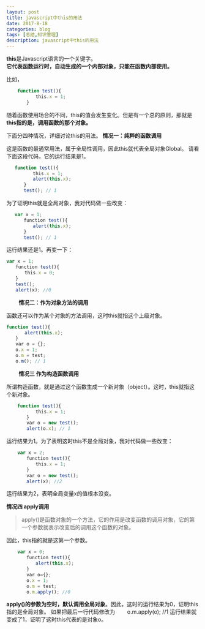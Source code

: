 ```yaml
---
layout: post
title: javascript中this的用法
date: 2017-8-18
categories: blog
tags: [总结,知识管理]
description: javascript中this的用法
---
```

**this**是Javascript语言的一个关键字。<br/>
**它代表函数运行时，自动生成的一个内部对象，只能在函数内部使用。** 
<!--more-->
  比如，
```javascript
    function test(){
    　　　　this.x = 1;
    　　}
```
随着函数使用场合的不同，this的值会发生变化。但是有一个总的原则，那就是 **this指的是，调用函数的那个对象。**

下面分四种情况，详细讨论this的用法。
**情况一：纯粹的函数调用**

这是函数的最通常用法，属于全局性调用，因此this就代表全局对象Global。
请看下面这段代码，它的运行结果是1。
```javascript
   function test(){
   　　　　this.x = 1;
   　　　　alert(this.x);
   　　}
   　　test(); // 1
```
为了证明this就是全局对象，我对代码做一些改变：
```javascript
   var x = 1;
   　　function test(){
   　　　　alert(this.x);
   　　}
   　　test(); // 1
```
运行结果还是1。再变一下：
   ```javascript
   var x = 1;
   　　function test(){
   　　　　this.x = 0;
   　　}
   　　test();
   　　alert(x); //0
   ```
　　
**情况二：作为对象方法的调用**

函数还可以作为某个对象的方法调用，这时this就指这个上级对象。
   ```javascript
   function test(){
   　　　　alert(this.x);
   　　}
   　　var o = {};
   　　o.x = 1;
   　　o.m = test;
   　　o.m(); // 1
   ```
　　
**情况三 作为构造函数调用**

所谓构造函数，就是通过这个函数生成一个新对象（object）。这时，this就指这个新对象。
```javascript
    function test(){
    　　　　this.x = 1;
    　　}
    　　var o = new test();
    　　alert(o.x); // 1
```
运行结果为1。为了表明这时this不是全局对象，我对代码做一些改变：
```javascript
    var x = 2;
    　　function test(){
    　　　　this.x = 1;
    　　}
    　　var o = new test();
    　　alert(x); //2
```
运行结果为2，表明全局变量x的值根本没变。

**情况四 apply调用**

>apply()是函数对象的一个方法，它的作用是改变函数的调用对象，它的第一个参数就表示改变后的调用这个函数的对象。

因此，this指的就是这第一个参数。
```javascript
    var x = 0;
    　　function test(){
    　　　　alert(this.x);
    　　}
    　　var o={};
    　　o.x = 1;
    　　o.m = test;
    　　o.m.apply(); //0
```
**apply()的参数为空时，默认调用全局对象**。因此，这时的运行结果为0，证明this指的是全局对象。
如果把最后一行代码修改为
　　o.m.apply(o); //1
运行结果就变成了1，证明了这时this代表的是对象o。  
